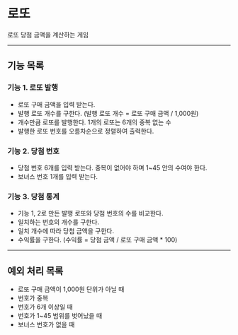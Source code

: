 # 로또
로또 당첨 금액을 계산하는 게임
* * *

## 기능 목록

### 기능 1. 로또 발행 
- 로또 구매 금액을 입력 받는다.
- 발행 로또 개수를 구한다. (발행 로또 개수 = 로또 구매 금액 / 1,000원)
- 개수만큼 로또를 발행한다. 1개의 로또는 6개의 중복 없는 수
- 발행한 로또 번호를 오름차순으로 정렬하여 출력한다.
### 기능 2. 당첨 번호
- 당첨 번호 6개를 입력 받는다. 중복이 없어야 하며 1~45 안의 수여야 한다. 
- 보너스 번호 1개를 입력 받는다.
### 기능 3. 당첨 통계
- 기능 1, 2로 만든 발행 로또와 당첨 번호의 수를 비교한다. 
- 일치하는 번호의 개수를 구한다. 
- 일치 개수에 따라 당첨 금액을 구한다. 
- 수익률을 구한다. (수익률 = 당첨 금액 / 로또 구매 금액 * 100)
* * *
## 예외 처리 목록
- 로또 구매 금액이 1,000원 단위가 아닐 때
- 번호가 중복
- 번호가 6개 이상일 때
- 번호가 1~45 범위를 벗어났을 때
- 보너스 번호가 없을 때